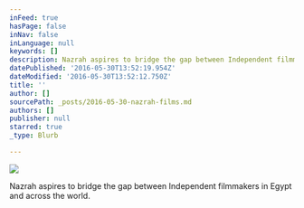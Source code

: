 ```yaml
---
inFeed: true
hasPage: false
inNav: false
inLanguage: null
keywords: []
description: Nazrah aspires to bridge the gap between Independent filmmakers in Egypt and across the world.
datePublished: '2016-05-30T13:52:19.954Z'
dateModified: '2016-05-30T13:52:12.750Z'
title: ''
author: []
sourcePath: _posts/2016-05-30-nazrah-films.md
authors: []
publisher: null
starred: true
_type: Blurb

---
```

![](https://the-grid-user-content.s3-us-west-2.amazonaws.com/57d9e7c1-1cb6-4e3b-95bb-45007bcd1b3f.jpg)

Nazrah aspires to bridge the gap between Independent filmmakers in Egypt and across the world.